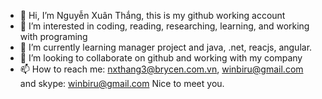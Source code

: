 - 👋 Hi, I’m Nguyễn Xuân Thắng, this is my github working account
- 👀 I’m interested in coding, reading, researching, learning, and working with programing
- 🌱 I’m currently learning manager project and java, .net, reacjs, angular.
- 💞️ I’m looking to collaborate on github and working with my company
- 📫 How to reach me: nxthang3@brycen.com.vn, winbiru@gmail.com and skype: winbiru@gmail.com
Nice to meet you.
<!---
nxthang3/nxthang3 is a ✨ special ✨ repository because its `README.md` (this file) appears on your GitHub profile.
You can click the Preview link to take a look at your changes.
--->
